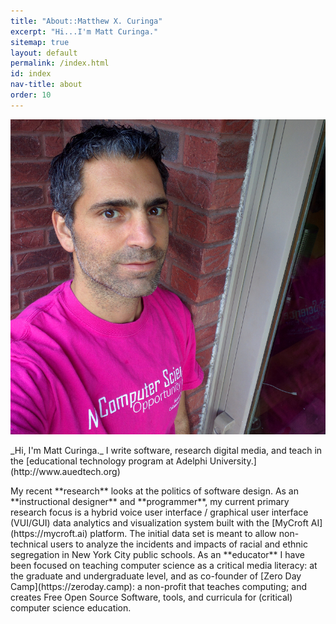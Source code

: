 ```yaml
---
title: "About::Matthew X. Curinga"
excerpt: "Hi...I'm Matt Curinga."
sitemap: true
layout: default
permalink: /index.html
id: index
nav-title: about
order: 10
---
```


<div class="row">
<div class="col-sm-12 col-md-12 col-lg-6"><img src="img/mxc-csed-sq.jpg" alt="matt on the balcony" class="img-fluid rounded"></div>
<div class="col">
<p class="lead" markdown="1">
_Hi, I'm Matt Curinga._ I write software, research digital media, and teach in the [educational technology program at Adelphi University.](http://www.auedtech.org)
</p>
<p class="justify" markdown="1">
My recent **research** looks at the politics of software design. As an **instructional designer** and **programmer**, my current primary research focus is a hybrid voice user interface / graphical user interface (VUI/GUI) data analytics and visualization system built with the [MyCroft AI](https://mycroft.ai) platform. The initial data set is meant to allow non-technical users to analyze the incidents and impacts of racial and ethnic segregation in New York City public schools. As an **educator** I have been focused on teaching computer science as a critical media literacy: at the graduate and undergraduate level, and as co-founder of [Zero Day Camp](https://zeroday.camp): a non-profit that teaches computing; and creates Free Open Source Software, tools, and curricula for (critical) computer science education.
</p>
</div>
</div>
